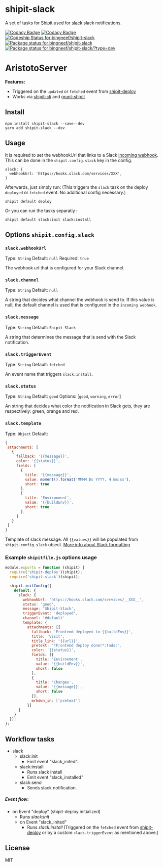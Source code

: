 # shipit-slack

A set of tasks for [Shipit](https://github.com/shipitjs/shipit) used for [slack](https://slack.com/) slack notifications.

[![Codacy Badge](https://api.codacy.com/project/badge/Grade/f9c3e73d0ebf4b3faea507390e247635)](https://www.codacy.com/app/bingneef/AristotoServer?utm_source=github.com&amp;utm_medium=referral&amp;utm_content=bingneef/AristotoServer&amp;utm_campaign=Badge_Grade)
[![Codacy Badge](https://api.codacy.com/project/badge/Coverage/0312a33892fd45018c4224293625f492)](https://www.codacy.com/app/bingneef/shipit-slack?utm_source=github.com&utm_medium=referral&utm_content=bingneef/shipit-slack&utm_campaign=Badge_Coverage)
[![Codeship Status for bingneef/shipit-slack](https://app.codeship.com/projects/a7c04530-0c86-0135-da8a-06ff7cc4e0e6/status?branch=master)](https://app.codeship.com/projects/215322)
[![Package status for bingneef/shipit-slack](https://david-dm.org/bingneef/shipit-slack.svg)](https://david-dm.org/bingneef/shipit-slack)
[![Package status for bingneef/shipit-slack/?type=dev](https://david-dm.org/bingneef/shipit-slack/dev-status.svg)](https://david-dm.org/bingneef/shipit-slack/?type=dev)

# AristotoServer
**Features:**

- Triggered on the `updated` or `fetched` event from [shipit-deploy](https://github.com/shipitjs/shipit-deploy)
- Works via [shipit-cli](https://github.com/shipitjs/shipit) and [grunt-shipit](https://github.com/shipitjs/grunt-shipit)

## Install

```
npm install shipit-slack --save--dev
yarn add shipit-slack --dev
```

## Usage
It is required to set the webhookUrl that links to a Slack [incoming webhook](https://my.slack.com/apps/manage/custom-integrations). This can be done in the `shipit.config.slack` key in the config.

```
slack: {
  webhookUrl: 'https://hooks.slack.com/services/XXX',
}
```

Afterwards, just simply run: (This triggers the `slack` task on the deploy `deployed` or `fetched` event. No additional config necessary.)

```
shipit default deploy
```

Or you can run the tasks separatly :

```
shipit default slack:init slack:install
```


## Options `shipit.config.slack`

### `slack.webhookUrl`

Type: `String`
Default: `null`
Required: `true`

The webhook url that is configured for your Slack channel.

### `slack.channel`

Type: `String`
Default: `null`

A string that decides what channel the webhook is send to. If this value is null, the default channel is used that is configured in the `incoming webhook`.

### `slack.message`

Type: `String`
Default: `Shipit-Slack`

A string that determines the message that is send with the Slack notification.

### `slack.triggerEvent`

Type: `String`
Default: `fetched`

An event name that triggers `slack:install`.

### `slack.status`

Type: `String`
Default: `good`
Options: [`good`, `warning`, `error`]

An string that decides what color the notification in Slack gets, they are respectively: green, orange and red.

### `slack.template`

Type: `Object`
Default:
```js
{
 attachments: [
   {
     fallback: '{{message}}',
     color: '{{status}}',
     fields: [
       {
         title: '{{message}}',
         value: moment().format('MMMM Do YYYY, H:mm:ss'),
         short: true
       },
       {
         title: 'Environment',
         value: '{{buildEnv}}',
         short: true
       },
     ]
   }
 ]
}
```

Template of slack message. All `{{values}}` will be populated from `shipit.config.slack` object.
[More info about Slack formatting](https://api.slack.com/docs/message-formatting)

### Example `shipitfile.js` options usage

```js
module.exports = function (shipit) {
  require('shipit-deploy')(shipit);
  require('shipit-slack')(shipit);

  shipit.initConfig({
    default: {
      slack: {
        webhookUrl: 'https://hooks.slack.com/services/__XXX__',
        status: 'good',
        message: 'Shipit-Slack',
        triggerEvent: 'deployed',
        channel: '#default'
        template: {
          attachments: [{
            fallback: 'Frontend deployed to {{buildEnv}}',
            title: 'Visit',
            title_link: '{{url}}',
            pretext: '*Frontend deploy done!*:tada:',
            color: '{{status}}',
            fields: [{
              title: 'Environment',
              value: '{{buildEnv}}',
              short: false
            },
            {
              title: 'Changes',
              value: '{{message}}',
              short: false
            }],
            mrkdwn_in: ['pretext']
          }]
      }
    }
  });
};
```

## Workflow tasks

- slack
  - slack:init
      - Emit event "slack_inited".
  - slack:install
    - Runs slack install
    - Emit event "slack_installed"
  - slack:send
      - Sends slack notification.

##### Event flow:

- on Event "deploy" (shipit-deploy initialized)
  - Runs *slack:init*
  - on Event "slack_inited"
    - Runs *slack:install* (Triggered on the `fetched` event from [shipit-deploy](https://github.com/shipitjs/shipit-deploy) or by a custom `slack.triggerEvent` as mentioned above.)

## License

MIT
